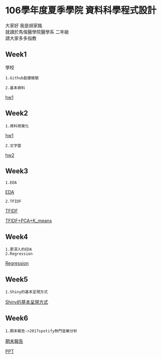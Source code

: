 # 106學年度夏季學院 資料科學程式設計


大家好 我是胡家銘  
就讀於馬偕醫學院醫學系 二年級   
請大家多多指教  
  
## Week1
學校

    1.Github創建帳號

    2.基本資料

[hw1](https://jiaminghummc110610014.github.io/Example/week1/hw1.html)
## Week2
    1.資料視覺化
[hw1](https://jiaminghummc110610014.github.io/Example/week2/hw_1.html)

    2.文字雲
[hw2](https://jiaminghummc110610014.github.io/Example/week2/hw_2.html)

## Week3
    1.EDA
[EDA](https://jiaminghummc110610014.github.io/Example/week3/EDA_renew.html)

    2.TFIDF
[TFIDF](https://jiaminghummc110610014.github.io/Example/week3/TFIDF.html)

[TFIDF+PCA+K_means](https://jiaminghummc110610014.github.io/Example/week3/TFIDF+PCA+K_means.html)

## Week4
    1.更深入的EDA
    2.Regression
[Regression](https://jiaminghummc110610014.github.io/Example/week4/regression.html)

## Week5
    1.Shiny的基本呈現方式
[Shiny的基本呈現方式](https://http://127.0.0.1:3943/)

## Week6
    1.期末報告->2017spotify熱門音樂分析
[期末報告](https://abcxzew.shinyapps.io/final/)

[PPT](https://docs.google.com/presentation/d/17CzWLTnE-lR538IDUP0zPEdpO8PiOMVOO3hv664qrA0/edit#slide=id.p1)
